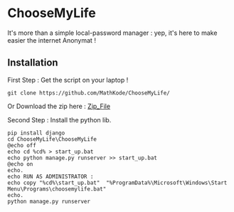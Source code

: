# ChooseMyLife
It's more than a simple local-password manager : yep, it's here to make easier the internet Anonymat !

## Installation 

First Step : Get the script on your laptop !
```
git clone https://github.com/MathKode/ChooseMyLife/
```
Or Download the zip here : [Zip_File](https://github.com/MathKode/ChooseMyLife/archive/refs/heads/main.zip)


Second Step : Install the python lib.

```
pip install django
cd ChooseMyLife\ChooseMyLife
@echo off
echo cd %cd% > start_up.bat
echo python manage.py runserver >> start_up.bat
@echo on
echo.
echo RUN AS ADMINISTRATOR :
echo copy "%cd%\start_up.bat"  "%ProgramData%\Microsoft\Windows\Start Menu\Programs\choosemylife.bat"
echo.
python manage.py runserver
```
